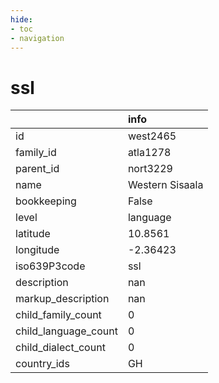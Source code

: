 ```yaml
---
hide:
- toc
- navigation
---
```

# ssl
|                      | info            |
|:---------------------|:----------------|
| id                   | west2465        |
| family_id            | atla1278        |
| parent_id            | nort3229        |
| name                 | Western Sisaala |
| bookkeeping          | False           |
| level                | language        |
| latitude             | 10.8561         |
| longitude            | -2.36423        |
| iso639P3code         | ssl             |
| description          | nan             |
| markup_description   | nan             |
| child_family_count   | 0               |
| child_language_count | 0               |
| child_dialect_count  | 0               |
| country_ids          | GH              |